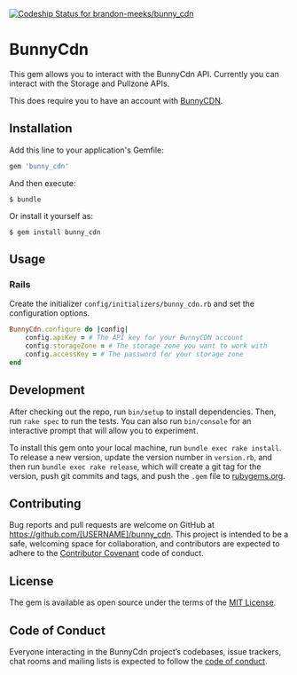 [![Codeship Status for brandon-meeks/bunny_cdn](https://app.codeship.com/projects/7f94a660-529a-0138-70bd-36e3badc0e07/status?branch=master)](https://app.codeship.com/projects/390509)

# BunnyCdn

This gem allows you to interact with the BunnyCdn API. Currently you can interact with the Storage and Pullzone APIs.

This does require you to have an account with [BunnyCDN](https://bunnycdn.com/).

## Installation

Add this line to your application's Gemfile:

```ruby
gem 'bunny_cdn'
```

And then execute:

    $ bundle

Or install it yourself as:

    $ gem install bunny_cdn

## Usage

### Rails

Create the initializer `config/initializers/bunny_cdn.rb` and set the configuration options.

```ruby
BunnyCdn.configure do |config|
    config.apiKey = # The API key for your BunnyCDN account
    config.storageZone = # The storage zone you want to work with
    config.accessKey = # The password for your storage zone
end
```

## Development

After checking out the repo, run `bin/setup` to install dependencies. Then, run `rake spec` to run the tests. You can also run `bin/console` for an interactive prompt that will allow you to experiment.

To install this gem onto your local machine, run `bundle exec rake install`. To release a new version, update the version number in `version.rb`, and then run `bundle exec rake release`, which will create a git tag for the version, push git commits and tags, and push the `.gem` file to [rubygems.org](https://rubygems.org).

## Contributing

Bug reports and pull requests are welcome on GitHub at https://github.com/[USERNAME]/bunny_cdn. This project is intended to be a safe, welcoming space for collaboration, and contributors are expected to adhere to the [Contributor Covenant](http://contributor-covenant.org) code of conduct.

## License

The gem is available as open source under the terms of the [MIT License](https://opensource.org/licenses/MIT).

## Code of Conduct

Everyone interacting in the BunnyCdn project’s codebases, issue trackers, chat rooms and mailing lists is expected to follow the [code of conduct](https://github.com/[USERNAME]/bunny_cdn/blob/master/CODE_OF_CONDUCT.md).
